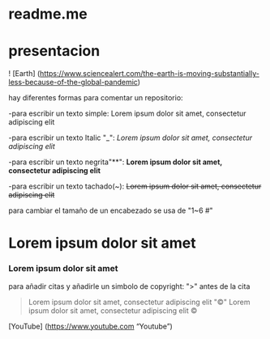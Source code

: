 # readme.me
# presentacion 

! [Earth] (https://www.sciencealert.com/the-earth-is-moving-substantially-less-because-of-the-global-pandemic)

hay diferentes formas para comentar un repositorio:

-para escribir un texto simple: Lorem ipsum dolor sit amet, consectetur adipiscing elit

-para escribir un texto Italic "_":   _Lorem ipsum dolor sit amet, consectetur adipiscing elit_

-para escribir un texto negrita"**":  **Lorem ipsum dolor sit amet, consectetur adipiscing elit**

-para escribir un texto tachado(~):  ~~Lorem ipsum dolor sit amet, consectetur adipiscing elit~~

para cambiar el tamaño de un encabezado se usa de "1~6 #" 
 # Lorem ipsum dolor sit amet
 ### Lorem ipsum dolor sit amet

para añadir citas y añadirle un simbolo de copyright:
">" antes de la cita
>Lorem ipsum dolor sit amet, consectetur adipiscing elit
"&copy;" 
Lorem ipsum dolor sit amet, consectetur adipiscing elit 
&copy;


[YouTube] (https://www.youtube.com “Youtube”)
